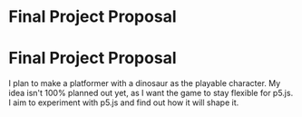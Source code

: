 # Final Project Proposal


# Final Project Proposal
I plan to make a platformer with a dinosaur as the playable character. My idea isn't 100% planned out yet, as I want the game to stay flexible for p5.js. I aim to experiment with p5.js and find out how it will shape it.
